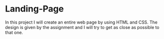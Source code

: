 # Landing-Page
In this project I will create an entire web page by using HTML and CSS. The design is given by the assignment and I will try to get as close as possible to that one.


